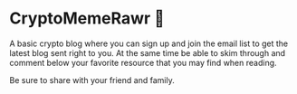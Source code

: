 # CryptoMemeRawr 🦖

A basic crypto blog where you can sign up and join the email list to get the latest blog sent right to you. At the same time be able to skim through and comment below your favorite resource that you may find when reading.

Be sure to share with your friend and family.

